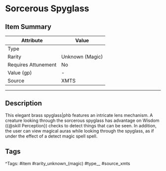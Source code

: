 # Sorcerous Spyglass

## Item Summary

| Attribute            | Value                        |
|----------------------|------------------------------|
| Type                 |   |
| Rarity               | Unknown (Magic)             |
| Requires Attunement  | No                |
| Value (gp)           | -    |
| Source               | XMTS |

---

## Description

This elegant brass spyglass|phb features an intricate lens mechanism. A creature looking through the sorcerous spyglass has advantage on Wisdom ({@skill Perception}) checks to detect things that can be seen. In addition, the user can view magical auras while looking through the spyglass, as if under the effect of a detect magic spell spell.

## Tags

^Tags: #item #rarity_unknown_(magic) #type__ #source_xmts